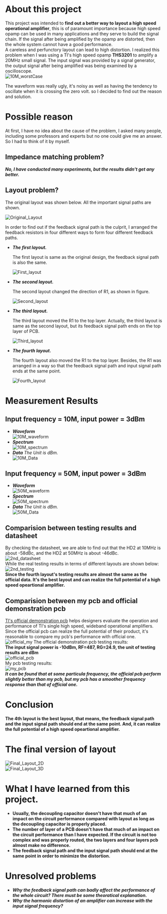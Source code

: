 # About this project   

This project was intended to **find out a better way to layout a high speed operational amplifier**, this is of paramount importance because high speed opamp can be used in many applications and they serve to build the signal chain. If the signal after being amplified by the opamp are distorted, then the whole system cannot have a good performance.    
A careless and perfunctory layout can lead to high distortion. I realized this problem when I was using a TI's high speed opamp **THS3201** to amplify a 20MHz small signal. The input signal was provided by a signal generator, the output signal after being amplified was being examined by a oscilloscope.   
![10M_worstCase](img/10m_worst_case.png)   

The waveform was really ugly, it's noisy as well as having the tendency to oscillate when it is crossing the zero volt. so I decided to find out the reason and solution.   

# Possible reason   

At first, I have no idea about the cause of the problem, I asked many people, including some professors and experts but no one could give me an answer. So I had to think of it by myself.   

## Impedance matching problem?   
***No, I have conducted many experiments, but the results didn't get any better.***   

## Layout problem?   

The original layout was shown below. All the important signal paths are shown.   

![Original_Layout](img/original_layout.png)   

In order to find out if the feedback signal path is the culprit, I arranged the feedback resistors in four different ways to form four different feedback paths.   

+ ***The first layout.***   

   The first layout is same as the original design, the feedback signal path is also the same.   

   ![First_layout](img/first_layout.jpg)   

+ ***The second layout.***   

   The second layout changed the direction of R1, as shown in figure.   

   ![Second_layout](img/second_layout.jpg)   

+ ***The third layout.***   

   The third layout moved the R1 to the top layer. Actually, the third layout is same as the second layout, but its feedback signal path ends on the top layer of PCB.   

   ![Third_layout](img/third_layout.jpg)   

+ ***The fourth layout.***   

   The fourth layout also moved the R1 to the top layer. Besides, the R1 was arranged in a way so that the feedback signal path and input signal path ends at the same point.   

   ![Fourth_layout](img/fourth_layout.jpg)   

# Measurement Results   

## Input frequency = 10M, input power = 3dBm   

+ ***Waveform***   
![10M_waveform](img/10m_waveform_combined.png)   
+ ***Spectrum***   
![10M_spectrum](img/10m_spectrum_combined.png)   
+ ***Data***
*The Unit is dBm.*   
![10M_Data](img/10m_data.jpg)   
 
## Input frequency = 50M, input power = 3dBm
+ ***Waveform***   
![50M_waveform](img/50m_waveform_combined.png)   
+ ***Spectrum***   
![50M_spectrum](img/50m_spectrum_combined.png)  
+ ***Data***
*The Unit is dBm.*   
![50M_Data](img/50m_data.jpg)   

## Comparision between testing results and datasheet   
By checking the datasheet, we are able to find out that the HD2 at 10MHz is about -58dBc, and the HD2 at 50MHz is about -46dBc.   
![2nd_datasheet](img/2nd_datasheet.jpg)   
While the real testing results in terms of different layouts are shown below:   
![2nd_testing](img/2nd_testing.jpg)   
**Since the fourth layout's testing results are almost the same as the official data. It's the best layout and can realize the full potential of a high speed opeartional amplifier.**  

## Comparision between my pcb and official demonstration pcb   
[TI's official demonstration pcb](https://www.ti.com.cn/tool/cn/DEM-OPA-SO-1B) helps designers evaluate the operation and performance of TI's single high speed, wideband operational amplifiers. Since the official pcb can realize the full potential of their product, it's reasonable to compare my pcb's performance with official one.  
![official_my](img/official_my.jpg)
The official demonstration pcb testing results:   
**The input signal power is -10dBm, RF=487, RG=24.9, the unit of testing results are dBm**   
![official_pcb](img/official_pcb.jpg)   
My pcb testing results:   
![my_pcb](img/my_pcb.jpg)   
***It can be found that at some particula frequency, the official pcb perform slightly better than my pcb, but my pcb has a smoother frequency response than that of official one.***

# Conclusion      

**The 4th layout is the best layout, that means, the feedback signal path and the input signal path should end at the same point. And, it can realize the full potential of a high speed opeartional amplifier.**    

# The final version of layout   

![Final_Layout_2D](img/finallayout2d.jpg)   
![Final_Layout_3D](img/finallayout3d.jpg)  

# What I have learned from this project.
+ **Usually, the decoupling capacitor doesn't have that much of an impact on the circuit performance compared with layout as long as the decoupling capacitor is properly placed.**    
+ **The number of layer of a PCB doesn't have that much of an impact on the circuit performance than I have expected. If the circuit is not too complex and was properly routed, the two layers and four layers pcb almost make no difference.**   
+ **The feedback signal path and the input signal path should end at the same point in order to minimize the distortion.**   


# Unresolved problems   
+ ***Why the feedback signal path can badly affect the performance of the whole circuit? There must be some theoratical explanation.***   
+ ***Why the harmonic distortion of an amplifier can increase with the input signal frequency?***   

